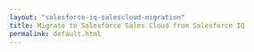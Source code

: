 ```yaml
---
layout: "salesforce-iq-salescloud-migration"
title: Migrate to Salesforce Sales Cloud from Salesforce IQ
permalink: default.html
---
```


